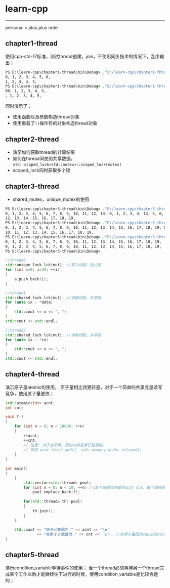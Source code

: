 # learn-cpp
---
personal c plus plus note

## chapter1-thread
使用cpp-std-17标准，测试thread创建，join，不使用同步技术的情况下，乱序输出；
```bat
PS E:\learn-cpp\chapter1-thread\bin\Debug> ."E:/learn-cpp/chapter1-thread/bin/Debug/chapter1-thread.exe"
0, 1, 2, 3, 4, 5, 0,
1, 2, 3, 4, 5,
PS E:\learn-cpp\chapter1-thread\bin\Debug> ."E:/learn-cpp/chapter1-thread/bin/Debug/chapter1-thread.exe"
00, 1, 2, 3, 4, 5,
, 1, 2, 3, 4, 5,
```
同时演示了：
- 使用函数以及参数构造thread对象
- 使用重载了`()`操作符的对象构造thread对象

## chapter2-thread
- 演示如何获取thread的计算结果
- 如何在thread间使用共享数据，`std::scoped_lock<std::mutex>::scoped_lock(mutex)`
- scoped_lock同时获取多个锁

## chapter3-thread
- shared_mutex，unique_mutex的使用
```bat
PS E:\learn-cpp\chapter3-thread\bin\Debug> ."E:/learn-cpp/chapter3-thread/bin/Debug/chapter3-thread.exe"
0, 1, 2, 3, 4, 5, 6, 7, 8, 9, 10, 11, 12, 13, 0, 1, 2, 3, 4, 14, 5, 6, 7, 8, 9, 1015, 16, 17, 18, 19, , 11, 
12, 13, 14, 15, 16, 17, 18, 19, 
PS E:\learn-cpp\chapter3-thread\bin\Debug> ."E:/learn-cpp/chapter3-thread/bin/Debug/chapter3-thread.exe"
0, 1, 2, 3, 4, 5, 6, 7, 8, 9, 10, 11, 12, 13, 14, 15, 16, 17, 18, 19, 0, 1, 2, 3, 4, 5, 6, 7, 8, 9, 
10, 11, 12, 13, 14, 15, 16, 17, 18, 19, 
PS E:\learn-cpp\chapter3-thread\bin\Debug> ."E:/learn-cpp/chapter3-thread/bin/Debug/chapter3-thread.exe"
0, 1, 2, 3, 4, 5, 6, 7, 8, 9, 10, 11, 12, 13, 14, 15, 16, 17, 18, 19, 
0, 1, 2, 3, 4, 5, 6, 7, 8, 9, 10, 11, 12, 13, 14, 15, 16, 17, 18, 19, 
PS E:\learn-cpp\chapter3-thread\bin\Debug> 
```

```cpp
//thread0
std::unique_lock lck{mut}; //写入线程，独占锁
for (int i=0; i<20; ++i)
{
    a.push_back(i);
}

//thread1
std::shared_lock lck{mut}; //读取线程，共享锁
for (auto &x : *data)
{ 
    std::cout << x << ", ";
}
std::cout << std::endl;

//thread2
std::shared_lock lck{mut}; //读取线程，共享锁
for (auto &x : *in)
{ 
    std::cout << x << ", ";
}
std::cout << std::endl;
```

## chapter4-thread
演示原子量atomic的使用。
原子量相比锁更轻量，对于一个简单的共享变量读写竞争，使用原子量更快；

```cpp
std::atomic<int> acnt;
int cnt;

void f()
{
    for (int n = 0; n < 10000; ++n)
    {
        ++acnt;
        ++cnt;
        // 注意: 对于此示例，宽松内存定序已经足够，
        // 例如 acnt.fetch_add(1, std::memory_order_relaxed);
    }
}
 
int main()
{
    {
        std::vector<std::thread> pool;
        for (int n = 0; n < 10; ++n) //10个线程同时操作acnt cnt，每个线程累加10000次
            pool.emplace_back(f);
        
        for(std::thread& th: pool)
        {
            th.join();
        }
    }
 
    std::cout << "原子计数器为 " << acnt << '\n'
              << "非原子计数器为 " << cnt << '\n'; //非原子量因为cpu之间store buffer不同步，会导致结果错误
}
```

## chapter5-thread
演示condition_variable等待事件的使用；
当一个thread必须等待另一个thread完成某个工作以后才能继续往下进行的时候，使用condition_variable是比较合适的；